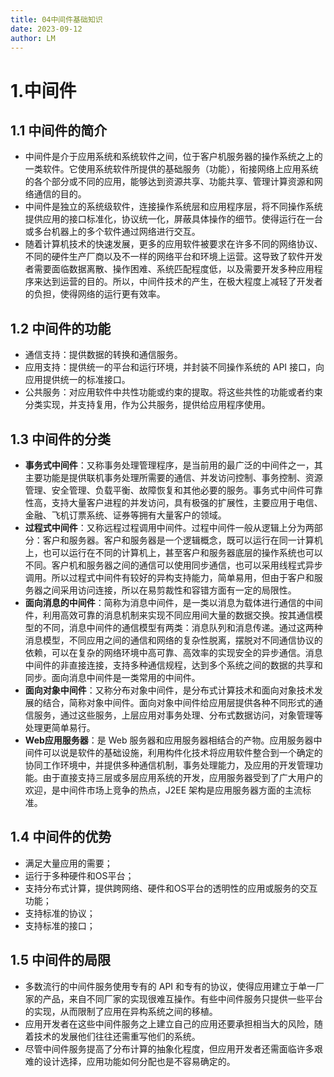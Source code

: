 ```yaml
---
title: 04中间件基础知识
date: 2023-09-12
author: LM
---
```


# 1.中间件

## 1.1 中间件的简介

- 中间件是介于应用系统和系统软件之间，位于客户机服务器的操作系统之上的一类软件。它使用系统软件所提供的基础服务（功能），衔接网络上应用系统的各个部分或不同的应用，能够达到资源共享、功能共享、管理计算资源和网络通信的目的。
- 中间件是独立的系统级软件，连接操作系统层和应用程序层，将不同操作系统提供应用的接口标准化，协议统一化，屏蔽具体操作的细节。使得运行在一台或多台机器上的多个软件通过网络进行交互。
- 随着计算机技术的快速发展，更多的应用软件被要求在许多不同的网络协议、不同的硬件生产厂商以及不一样的网络平台和环境上运营。这导致了软件开发者需要面临数据离散、操作困难、系统匹配程度低，以及需要开发多种应用程序来达到运营的目的。所以，中间件技术的产生，在极大程度上减轻了开发者的负担，使得网络的运行更有效率。

## 1.2 中间件的功能

- 通信支持：提供数据的转换和通信服务。
- 应用支持：提供统一的平台和运行环境，并封装不同操作系统的 API 接口，向应用提供统一的标准接口。
- 公共服务：对应用软件中共性功能或约束的提取。将这些共性的功能或者约束分类实现，并支持复用，作为公共服务，提供给应用程序使用。

## 1.3 中间件的分类

- **事务式中间件**：又称事务处理管理程序，是当前用的最广泛的中间件之一，其主要功能是提供联机事务处理所需要的通信、并发访问控制、事务控制、资源管理、安全管理、负载平衡、故障恢复和其他必要的服务。事务式中间件可靠性高，支持大量客户进程的并发访问，具有极强的扩展性，主要应用于电信、金融、飞机订票系统、证券等拥有大量客户的领域。
- **过程式中间件**：又称远程过程调用中间件。过程中间件一般从逻辑上分为两部分：客户和服务器。客户和服务器是一个逻辑概念，既可以运行在同一计算机上，也可以运行在不同的计算机上，甚至客户和服务器底层的操作系统也可以不同。客户机和服务器之间的通信可以使用同步通信，也可以采用线程式异步调用。所以过程式中间件有较好的异构支持能力，简单易用，但由于客户和服务器之间采用访问连接，所以在易剪裁性和容错方面有一定的局限性。
- **面向消息的中间件**：简称为消息中间件，是一类以消息为载体进行通信的中间件，利用高效可靠的消息机制来实现不同应用间大量的数据交换。按其通信模型的不同，消息中间件的通信模型有两类：消息队列和消息传递。通过这两种消息模型，不同应用之间的通信和网络的复杂性脱离，摆脱对不同通信协议的依赖，可以在复杂的网络环境中高可靠、高效率的实现安全的异步通信。消息中间件的非直接连接，支持多种通信规程，达到多个系统之间的数据的共享和同步。面向消息中间件是一类常用的中间件。
- **面向对象中间件**：又称分布对象中间件，是分布式计算技术和面向对象技术发展的结合，简称对象中间件。面向对象中间件给应用层提供各种不同形式的通信服务，通过这些服务，上层应用对事务处理、分布式数据访问，对象管理等处理更简单易行。
- **Web应用服务器**：是 Web 服务器和应用服务器相结合的产物。应用服务器中间件可以说是软件的基础设施，利用构件化技术将应用软件整合到一个确定的协同工作环境中，并提供多种通信机制，事务处理能力，及应用的开发管理功能。由于直接支持三层或多层应用系统的开发，应用服务器受到了广大用户的欢迎，是中间件市场上竞争的热点，J2EE 架构是应用服务器方面的主流标准。

## 1.4 中间件的优势

- 满足大量应用的需要；
- 运行于多种硬件和OS平台；
- 支持分布式计算，提供跨网络、硬件和OS平台的透明性的应用或服务的交互功能；
- 支持标准的协议；
- 支持标准的接口；

## 1.5 中间件的局限

- 多数流行的中间件服务使用专有的 API 和专有的协议，使得应用建立于单一厂家的产品，来自不同厂家的实现很难互操作。有些中间件服务只提供一些平台的实现，从而限制了应用在异构系统之间的移植。
- 应用开发者在这些中间件服务之上建立自己的应用还要承担相当大的风险，随着技术的发展他们往往还需重写他们的系统。
- 尽管中间件服务提高了分布计算的抽象化程度，但应用开发者还需面临许多艰难的设计选择，应用功能如何分配也是不容易确定的。